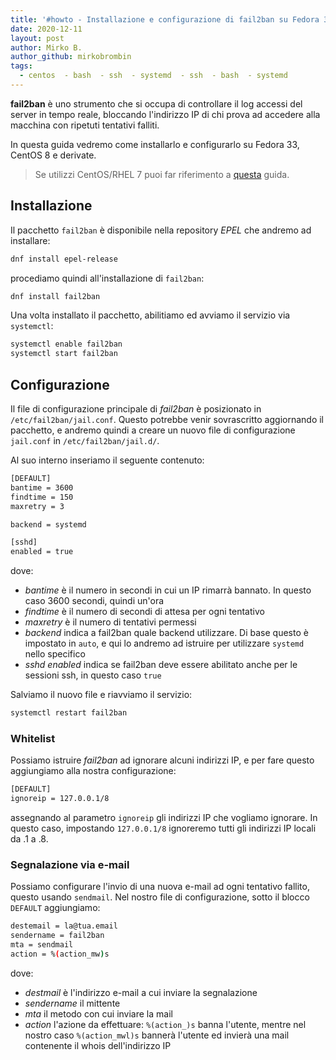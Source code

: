 ```yaml
---
title: '#howto - Installazione e configurazione di fail2ban su Fedora 33/CentOS 8'
date: 2020-12-11
layout: post
author: Mirko B.
author_github: mirkobrombin
tags:
  - centos  - bash  - ssh  - systemd  - ssh  - bash  - systemd
---
```

**fail2ban** è uno strumento che si occupa di controllare il log accessi del server in tempo reale, bloccando l'indirizzo IP di chi prova ad accedere alla macchina con ripetuti tentativi falliti.

In questa guida vedremo come installarlo e configurarlo su Fedora 33, CentOS 8 e derivate.

> Se utilizzi CentOS/RHEL 7 puoi far riferimento a [questa](https://linuxhub.it/articles/howto-%E2%80%93-installare-e-configurare-fail2ban-in-centos-7) guida.

## Installazione
Il pacchetto `fail2ban` è disponibile nella repository *EPEL* che andremo ad installare:

```bash
dnf install epel-release
```

procediamo quindi all'installazione di `fail2ban`:

```bash
dnf install fail2ban
```

Una volta installato il pacchetto, abilitiamo ed avviamo il servizio via `systemctl`:

```bash
systemctl enable fail2ban
systemctl start fail2ban
```

## Configurazione
Il file di configurazione principale di *fail2ban* è posizionato in `/etc/fail2ban/jail.conf`. Questo potrebbe venir sovrascritto aggiornando il pacchetto, e andremo quindi a creare un nuovo file di configurazione `jail.conf` in `/etc/fail2ban/jail.d/`.

Al suo interno inseriamo il seguente contenuto:

```bash
[DEFAULT]
bantime = 3600
findtime = 150
maxretry = 3

backend = systemd

[sshd]
enabled = true
```

dove:
* *bantime* è il numero in secondi in cui un IP rimarrà bannato. In questo caso 3600 secondi, quindi un'ora
* *findtime* è il numero di secondi di attesa per ogni tentativo
* *maxretry* è il numero di tentativi permessi
* *backend* indica a fail2ban quale backend utilizzare. Di base questo è impostato in `auto`, e qui lo andremo ad istruire per utilizzare `systemd` nello specifico
* *sshd enabled* indica se fail2ban deve essere abilitato anche per le sessioni ssh, in questo caso `true`

Salviamo il nuovo file e riavviamo il servizio:

```bash
systemctl restart fail2ban
```

### Whitelist
Possiamo istruire *fail2ban* ad ignorare alcuni indirizzi IP, e per fare questo aggiungiamo alla nostra configurazione:

```bash
[DEFAULT]
ignoreip = 127.0.0.1/8
```

assegnando al parametro `ignoreip` gli indirizzi IP che vogliamo ignorare. In questo caso, impostando `127.0.0.1/8` ignoreremo tutti gli indirizzi IP locali da .1 a .8.

### Segnalazione via e-mail
Possiamo configurare l'invio di una nuova e-mail ad ogni tentativo fallito, questo usando `sendmail`. Nel nostro file di configurazione, sotto il blocco `DEFAULT` aggiungiamo:

```bash
destemail = la@tua.email
sendername = fail2ban
mta = sendmail
action = %(action_mw)s
```

dove:
* *destmail* è l'indirizzo e-mail a cui inviare la segnalazione
* *sendername* il mittente
* *mta* il metodo con cui inviare la mail
* *action* l'azione da effettuare: `%(action_)s` banna l'utente, mentre nel nostro caso `%(action_mwl)s` bannerà l'utente ed invierà una mail contenente il whois dell'indirizzo IP



